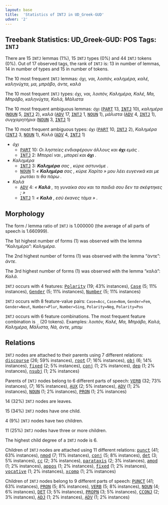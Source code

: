 ```yaml
---
layout: base
title:  'Statistics of INTJ in UD_Greek-GUD'
udver: '2'
---
```


## Treebank Statistics: UD_Greek-GUD: POS Tags: `INTJ`

There are 15 `INTJ` lemmas (1%), 15 `INTJ` types (0%) and 44 `INTJ` tokens (0%).
Out of 17 observed tags, the rank of `INTJ` is: 13 in number of lemmas, 14 in number of types and 15 in number of tokens.

The 10 most frequent `INTJ` lemmas: <em>όχι, ναι, λοιπόν, καλημέρα, καλέ, καληνύχτα, μα, μπράβο, άντε, καλά</em>

The 10 most frequent `INTJ` types:  <em>όχι, ναι, λοιπόν, Καλημέρα, Καλέ, Μα, Μπράβο, καληνύχτα, Καλά, Μάλιστα</em>

The 10 most frequent ambiguous lemmas: <em>όχι</em> (<tt><a href="el_gud-pos-PART.html">PART</a></tt> 13, <tt><a href="el_gud-pos-INTJ.html">INTJ</a></tt> 10), <em>καλημέρα</em> (<tt><a href="el_gud-pos-NOUN.html">NOUN</a></tt> 5, <tt><a href="el_gud-pos-INTJ.html">INTJ</a></tt> 2), <em>καλά</em> (<tt><a href="el_gud-pos-ADV.html">ADV</a></tt> 17, <tt><a href="el_gud-pos-INTJ.html">INTJ</a></tt> 1, <tt><a href="el_gud-pos-NOUN.html">NOUN</a></tt> 1), <em>μάλιστα</em> (<tt><a href="el_gud-pos-ADV.html">ADV</a></tt> 4, <tt><a href="el_gud-pos-INTJ.html">INTJ</a></tt> 1), <em>συγχαρητήρια</em> (<tt><a href="el_gud-pos-NOUN.html">NOUN</a></tt> 3, <tt><a href="el_gud-pos-INTJ.html">INTJ</a></tt> 1)

The 10 most frequent ambiguous types:  <em>όχι</em> (<tt><a href="el_gud-pos-PART.html">PART</a></tt> 10, <tt><a href="el_gud-pos-INTJ.html">INTJ</a></tt> 2), <em>Καλημέρα</em> (<tt><a href="el_gud-pos-INTJ.html">INTJ</a></tt> 3, <tt><a href="el_gud-pos-NOUN.html">NOUN</a></tt> 1), <em>Καλά</em> (<tt><a href="el_gud-pos-ADV.html">ADV</a></tt> 4, <tt><a href="el_gud-pos-INTJ.html">INTJ</a></tt> 1)


* <em>όχι</em>
  * <tt><a href="el_gud-pos-PART.html">PART</a></tt> 10: <em>Οι ληστείες ενδιαφέρουν άλλους και <b>όχι</b> εμάς .</em>
  * <tt><a href="el_gud-pos-INTJ.html">INTJ</a></tt> 2: <em>Μπορεί ναι , μπορεί και <b>όχι</b> .</em>
* <em>Καλημέρα</em>
  * <tt><a href="el_gud-pos-INTJ.html">INTJ</a></tt> 3: <em><b>Καλημέρα</b> σας , κύριε αστυνόμε .</em>
  * <tt><a href="el_gud-pos-NOUN.html">NOUN</a></tt> 1: <em>« <b>Καλημέρα</b> σας , κύριε Χαρίτο » μου λέει ευγενικά και με ρωτάει τι θα πάρω .</em>
* <em>Καλά</em>
  * <tt><a href="el_gud-pos-ADV.html">ADV</a></tt> 4: <em>« <b>Καλά</b> , τη γυναίκα σου και τα παιδιά σου δεν τα σκέφτηκες ; »</em>
  * <tt><a href="el_gud-pos-INTJ.html">INTJ</a></tt> 1: <em>« <b>Καλά</b> , εσύ έκανες τάμα » .</em>

## Morphology

The form / lemma ratio of `INTJ` is 1.000000 (the average of all parts of speech is 1.660999).

The 1st highest number of forms (1) was observed with the lemma “Καλημέρα”: <em>Καλημέρα</em>.

The 2nd highest number of forms (1) was observed with the lemma “άντε”: <em>άντε</em>.

The 3rd highest number of forms (1) was observed with the lemma “καλά”: <em>Καλά</em>.

`INTJ` occurs with 4 features: <tt><a href="el_gud-feat-Polarity.html">Polarity</a></tt> (19; 43% instances), <tt><a href="el_gud-feat-Case.html">Case</a></tt> (5; 11% instances), <tt><a href="el_gud-feat-Gender.html">Gender</a></tt> (5; 11% instances), <tt><a href="el_gud-feat-Number.html">Number</a></tt> (5; 11% instances)

`INTJ` occurs with 8 feature-value pairs: `Case=Acc`, `Case=Nom`, `Gender=Fem`, `Gender=Neut`, `Number=Plur`, `Number=Sing`, `Polarity=Neg`, `Polarity=Pos`

`INTJ` occurs with 6 feature combinations.
The most frequent feature combination is `_` (20 tokens).
Examples: <em>λοιπόν, Καλέ, Μα, Μπράβο, Καλά, Καλημέρα, Μάλιστα, Νά, άντε, μπαμ</em>


## Relations

`INTJ` nodes are attached to their parents using 7 different relations: <tt><a href="el_gud-dep-discourse.html">discourse</a></tt> (26; 59% instances), <tt><a href="el_gud-dep-root.html">root</a></tt> (7; 16% instances), <tt><a href="el_gud-dep-obj.html">obj</a></tt> (6; 14% instances), <tt><a href="el_gud-dep-fixed.html">fixed</a></tt> (2; 5% instances), <tt><a href="el_gud-dep-conj.html">conj</a></tt> (1; 2% instances), <tt><a href="el_gud-dep-dep.html">dep</a></tt> (1; 2% instances), <tt><a href="el_gud-dep-nsubj.html">nsubj</a></tt> (1; 2% instances)

Parents of `INTJ` nodes belong to 6 different parts of speech: <tt><a href="el_gud-pos-VERB.html">VERB</a></tt> (32; 73% instances),  (7; 16% instances), <tt><a href="el_gud-pos-AUX.html">AUX</a></tt> (2; 5% instances), <tt><a href="el_gud-pos-ADV.html">ADV</a></tt> (1; 2% instances), <tt><a href="el_gud-pos-NOUN.html">NOUN</a></tt> (1; 2% instances), <tt><a href="el_gud-pos-PRON.html">PRON</a></tt> (1; 2% instances)

14 (32%) `INTJ` nodes are leaves.

15 (34%) `INTJ` nodes have one child.

4 (9%) `INTJ` nodes have two children.

11 (25%) `INTJ` nodes have three or more children.

The highest child degree of a `INTJ` node is 6.

Children of `INTJ` nodes are attached using 11 different relations: <tt><a href="el_gud-dep-punct.html">punct</a></tt> (41; 63% instances), <tt><a href="el_gud-dep-nmod.html">nmod</a></tt> (7; 11% instances), <tt><a href="el_gud-dep-conj.html">conj</a></tt> (5; 8% instances), <tt><a href="el_gud-dep-det.html">det</a></tt> (3; 5% instances), <tt><a href="el_gud-dep-cc.html">cc</a></tt> (2; 3% instances), <tt><a href="el_gud-dep-parataxis.html">parataxis</a></tt> (2; 3% instances), <tt><a href="el_gud-dep-amod.html">amod</a></tt> (1; 2% instances), <tt><a href="el_gud-dep-appos.html">appos</a></tt> (1; 2% instances), <tt><a href="el_gud-dep-fixed.html">fixed</a></tt> (1; 2% instances), <tt><a href="el_gud-dep-vocative.html">vocative</a></tt> (1; 2% instances), <tt><a href="el_gud-dep-xcomp.html">xcomp</a></tt> (1; 2% instances)

Children of `INTJ` nodes belong to 9 different parts of speech: <tt><a href="el_gud-pos-PUNCT.html">PUNCT</a></tt> (41; 63% instances), <tt><a href="el_gud-pos-PRON.html">PRON</a></tt> (5; 8% instances), <tt><a href="el_gud-pos-VERB.html">VERB</a></tt> (5; 8% instances), <tt><a href="el_gud-pos-NOUN.html">NOUN</a></tt> (4; 6% instances), <tt><a href="el_gud-pos-DET.html">DET</a></tt> (3; 5% instances), <tt><a href="el_gud-pos-PROPN.html">PROPN</a></tt> (3; 5% instances), <tt><a href="el_gud-pos-CCONJ.html">CCONJ</a></tt> (2; 3% instances), <tt><a href="el_gud-pos-ADJ.html">ADJ</a></tt> (1; 2% instances), <tt><a href="el_gud-pos-ADV.html">ADV</a></tt> (1; 2% instances)

